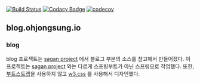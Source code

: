 [![Build Status](https://travis-ci.org/ohjongsung/blog.svg?branch=master)](https://travis-ci.org/ohjongsung/blog)
[![Codacy Badge](https://api.codacy.com/project/badge/Grade/ae27a14bbbc84cc38b45d3e4ec0ab86b)](https://www.codacy.com/app/ohjongsung/blog?utm_source=github.com&amp;utm_medium=referral&amp;utm_content=ohjongsung/blog&amp;utm_campaign=Badge_Grade)
[![codecov](https://codecov.io/gh/ohjongsung/blog/branch/master/graph/badge.svg)](https://codecov.io/gh/ohjongsung/blog)

## blog.ohjongsung.io

### blog

blog 프로젝트는 [sagan project](https://github.com/spring-io/sagan) 에서 블로그 부분의 소스를 참고해서 만들어졌다. 이 프로젝트는 
[sagan project](https://github.com/spring-io/sagan) 와는 다르게 스프링부트가 아닌 스프링으로 작업했다. 또한, 
[부트스트랩](http://bootstrapk.com/)을 사용하지 않고 [w3.css](https://www.w3schools.com/w3css/) 를 사용해서 디자인했다. 
